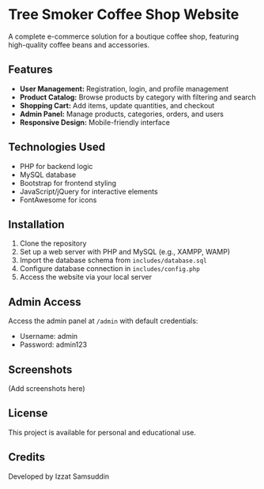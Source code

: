 # Tree Smoker Coffee Shop Website

A complete e-commerce solution for a boutique coffee shop, featuring high-quality coffee beans and accessories.

## Features

- **User Management:** Registration, login, and profile management
- **Product Catalog:** Browse products by category with filtering and search
- **Shopping Cart:** Add items, update quantities, and checkout
- **Admin Panel:** Manage products, categories, orders, and users
- **Responsive Design:** Mobile-friendly interface

## Technologies Used

- PHP for backend logic
- MySQL database
- Bootstrap for frontend styling
- JavaScript/jQuery for interactive elements
- FontAwesome for icons

## Installation

1. Clone the repository
2. Set up a web server with PHP and MySQL (e.g., XAMPP, WAMP)
3. Import the database schema from `includes/database.sql`
4. Configure database connection in `includes/config.php`
5. Access the website via your local server

## Admin Access

Access the admin panel at `/admin` with default credentials:
- Username: admin
- Password: admin123

## Screenshots

(Add screenshots here)

## License

This project is available for personal and educational use.

## Credits

Developed by Izzat Samsuddin
